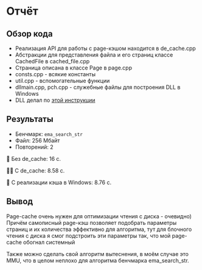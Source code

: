 # Отчёт

## Обзор кода

- Реализация API для работы с page-кэшом находится в de_cache.cpp
- Абстракции для представления файла и его страниц классе CachedFile в cached_file.cpp
- Страница описана в классе Page в page.cpp
- consts.cpp - всякие константы
- util.cpp - вспомогательные функции
- dllmain.cpp, pch.cpp - служебные файлы для построения DLL в Windows
- DLL делал по [этой инструкции](https://learn.microsoft.com/ru-ru/cpp/build/walkthrough-creating-and-using-a-dynamic-link-library-cpp?view=msvc-170)

## Результаты

- Бенчмарк: `ema_search_str`
- Файл: 256 Мбайт
- Повторений: 2

🤮 Без de_cache: 16 c.

💪🏿 С de_cache: 8.58 с.

🦾 С реализации кэша в Windows: 8.76 с.

## Вывод

Page-cache очень нужен для оптимизации чтения с диска - очевидно)
Причём самописный page-кэш позволяет подобрать параметры страниц и их количества эффективно для алгоритма, тут для блочного чтения с диска я смог подстроить эти параметры так, что мой page-cache обогнал системный

Также можно сделать свой алгоритм вытеснения, в моём случае это MMU, что в целом неплохо для алгоритма бенчмарка ema_search_str.
